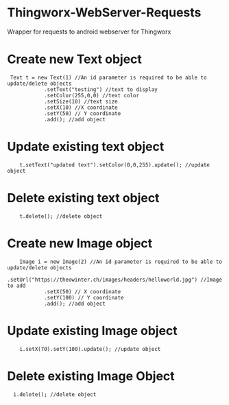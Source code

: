 # Thingworx-WebServer-Requests
Wrapper for requests to android webserver for Thingworx

# Create new Text object

     Text t = new Text(1) //An id parameter is required to be able to update/delete objects
                .setText("testing") //text to display
                .setColor(255,0,0) //text color
                .setSize(10) //text size
                .setX(10) //X coordinate
                .setY(50) // Y coordinate
                .add(); //add object

# Update existing text object

        t.setText("updated text").setColor(0,0,255).update(); //update object

# Delete existing text object

        t.delete(); //delete object

# Create new Image object

        Image i = new Image(2) //An id parameter is required to be able to update/delete objects
                .setUrl("https://theowinter.ch/images/headers/helloworld.jpg") //Image to add
                .setX(50) // X coordinate
                .setY(100) // Y coordinate
                .add(); //add object

# Update existing Image object

        i.setX(70).setY(100).update(); //update object

# Delete existing Image Object

      i.delete(); //delete object
